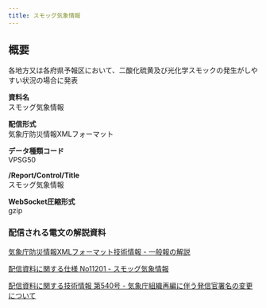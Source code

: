 ```yaml
---
title: スモッグ気象情報
---
```


## 概要
各地方又は各府県予報区において、二酸化硫黄及び光化学スモックの発生がしやすい状況の場合に発表

**資料名** <br/>
 スモッグ気象情報
 
**配信形式** <br/>
 気象庁防災情報XMLフォーマット

**データ種類コード** <br/>
 VPSG50

**/Report/Control/Title** <br/>
 スモッグ気象情報
 
**WebSocket圧縮形式** <br/>
 gzip

### 配信される電文の解説資料
[気象庁防災情報XMLフォーマット技術情報 - 一般報の解説](https://dmdata.jp/docs/jma/manual/0221-0246.pdf) 
 
 
[配信資料に関する仕様 No11201 - スモッグ気象情報](https://www.data.jma.go.jp/suishin/shiyou/pdf/no11201)
 

[配信資料に関する技術情報 第540号 - 気象庁組織再編に伴う発信官署名の変更について](https://dmdata.jp/docs/jma/technical/540.pdf)
